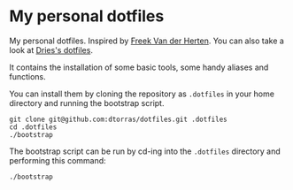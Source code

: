 # My personal dotfiles

My personal dotfiles. Inspired by [Freek Van der Herten](https://github.com/freekmurze/dotfiles). You can also take a look at [Dries's dotfiles](https://github.com/driesvints/dotfiles).

It contains the installation of some basic tools, some handy aliases and functions.

You can install them by cloning the repository as `.dotfiles` in your home directory and running the bootstrap script.

```
git clone git@github.com:dtorras/dotfiles.git .dotfiles
cd .dotfiles
./bootstrap
```

The bootstrap script can be run by cd-ing into the `.dotfiles` directory and performing this command:

```bash
./bootstrap
```
